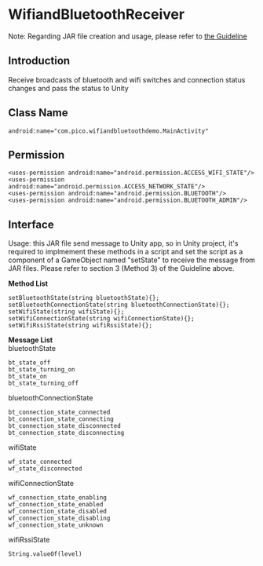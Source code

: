 # WifiandBluetoothReceiver

Note: Regarding JAR file creation and usage, please refer to [the Guideline](https://github.com/picoxr/support/blob/master/How%20to%20use%20JAR%20file%20in%20Unity%20project%20on%20Pico%20Device.docx)

## Introduction
Receive broadcasts of bluetooth and wifi switches and connection status changes and pass the status to Unity

## Class Name
```
android:name="com.pico.wifiandbluetoothdemo.MainActivity"
```

## Permission
```
<uses-permission android:name="android.permission.ACCESS_WIFI_STATE"/>
<uses-permission android:name="android.permission.ACCESS_NETWORK_STATE"/>
<uses-permission android:name="android.permission.BLUETOOTH"/>
<uses-permission android:name="android.permission.BLUETOOTH_ADMIN"/>
```

## Interface
Usage: this JAR file send message to Unity app, so in Unity project, it's required to implmement these methods in a script and set the script as a component of a GameObject named "setState" to receive the message from JAR files.
Please refer to section 3 (Method 3) of the Guideline above.

**Method List**  

```
setBluetoothState(string bluetoothState){};
setBluetoothConnectionState(string bluetoothConnectionState){};
setWifiState(string wifiState){}; 
setWifiConnectionState(string wifiConnectionState){};
setWifiRssiState(string wifiRssiState){};
```
**Message List**  
bluetoothState  
```
bt_state_off  
bt_state_turning_on  
bt_state_on  
bt_state_turning_off  
```
bluetoothConnectionState  
```
bt_connection_state_connected  
bt_connection_state_connecting   
bt_connection_state_disconnected  
bt_connection_state_disconnecting  
```
wifiState  
```
wf_state_connected  
wf_state_disconnected  
```
wifiConnectionState  
```
wf_connection_state_enabling   
wf_connection_state_enabled 
wf_connection_state_disabled  
wf_connection_state_disabling 
wf_connection_state_unknown
```
wifiRssiState  
```
String.valueOf(level)  
```



